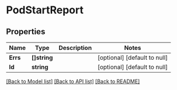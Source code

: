 # PodStartReport

## Properties
Name | Type | Description | Notes
------------ | ------------- | ------------- | -------------
**Errs** | **[]string** |  | [optional] [default to null]
**Id** | **string** |  | [optional] [default to null]

[[Back to Model list]](../README.md#documentation-for-models) [[Back to API list]](../README.md#documentation-for-api-endpoints) [[Back to README]](../README.md)


